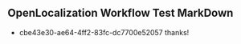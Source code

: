 ## OpenLocalization Workflow Test MarkDown

* cbe43e30-ae64-4ff2-83fc-dc7700e52057 
thanks!



<!--HONumber=Jan16_HO2-->
